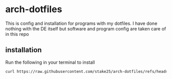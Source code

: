 # arch-dotfiles
This is config and installation for programs with my dotfiles. I have done nothing with the DE itself but software and program config are taken care of in this repo

## installation
Run the following in your terminal to install

``` bash
curl https://raw.githubusercontent.com/stake25/arch-dotfiles/refs/heads/main/install/initial-install.sh | sh
```

